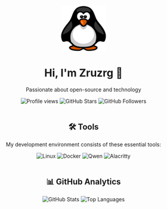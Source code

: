 <div align="center">
  <img src="images/tux.png" alt="Tux" width="120" height="120">
  <h1>Hi, I'm Zruzrg 👋</h1>
  <p align="center">
    Passionate about open-source and technology
  </p>
</div>

<div align="center">
  <img src="https://komarev.com/ghpvc/?username=Zruzrg&color=blueviolet&style=for-the-badge" alt="Profile views" />
  <img src="https://img.shields.io/github/stars/Zruzrg?color=yellow&logo=github&style=for-the-badge" alt="GitHub Stars" />
  <img src="https://img.shields.io/github/followers/Zruzrg?color=red&logo=github&style=for-the-badge" alt="GitHub Followers" />
</div>

<br>

<div align="center">
  <h2>🛠️ Tools</h2>
  <p>My development environment consists of these essential tools:</p>
  
  <div>
    <img src="https://img.shields.io/badge/Linux-FCC624?style=for-the-badge&logo=linux&logoColor=black" alt="Linux" />
    <img src="https://img.shields.io/badge/docker-%230db7ed.svg?style=for-the-badge&logo=docker&logoColor=white" alt="Docker" />
    <img src="https://img.shields.io/badge/Qwen-FF6B6B?style=for-the-badge&logo=ai&logoColor=white" alt="Qwen" />
    <img src="https://img.shields.io/badge/Alacritty-2D3142?style=for-the-badge&logo=alacritty&logoColor=F2F2F2" alt="Alacritty" />
  </div>
</div>

<br>

<div align="center">
  <h2>📊 GitHub Analytics</h2>
</div>

<div align="center">
  <img src="https://github-readme-stats.vercel.app/api?username=Zruzrg&show_icons=true&theme=tokyonight&hide_border=true" width="400" alt="GitHub Stats" />
  <img src="https://github-readme-stats.vercel.app/api/top-langs/?username=Zruzrg&layout=compact&theme=tokyonight&hide_border=true" width="350" alt="Top Languages" />
</div>


